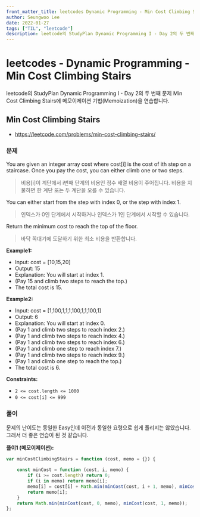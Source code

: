 ```yaml
---
front_matter_title: leetcodes Dynamic Programming - Min Cost Climbing Stairs / javascript
author: Seungwoo Lee
date: 2022-01-27
tags: ["TIL", "leetcode"]
description: leetcode의 StudyPlan Dynamic Programming I - Day 2의 두 번째 문제 Min Cost Climbing Stairs에 메모이제이션 기법(Memoization)을 연습합니다.
---
```


# leetcodes - Dynamic Programming - Min Cost Climbing Stairs

leetcode의 StudyPlan Dynamic Programming I - Day 2의 두 번째 문제 Min Cost Climbing Stairs에 메모이제이션 기법(Memoization)을 연습합니다.

## Min Cost Climbing Stairs

* <https://leetcode.com/problems/min-cost-climbing-stairs/>

### 문제

You are given an integer array cost where cost[i] is the cost of ith step on a staircase. Once you pay the cost, you can either climb one or two steps.
> 비용[i]이 계단에서 i번째 단계의 비용인 정수 배열 비용이 주어집니다. 비용을 지불하면 한 계단 또는 두 계단을 오를 수 있습니다.

You can either start from the step with index 0, or the step with index 1.
> 인덱스가 0인 단계에서 시작하거나 인덱스가 1인 단계에서 시작할 수 있습니다.

Return the minimum cost to reach the top of the floor.
> 바닥 꼭대기에 도달하기 위한 최소 비용을 반환합니다.

**Example1:**

* Input: cost = [10,15,20]
* Output: 15
* Explanation: You will start at index 1.
* (Pay 15 and climb two steps to reach the top.)
* The total cost is 15.

**Example2:**

* Input: cost = [1,100,1,1,1,100,1,1,100,1]
* Output: 6
* Explanation: You will start at index 0.
* (Pay 1 and climb two steps to reach index 2.)
* (Pay 1 and climb two steps to reach index 4.)
* (Pay 1 and climb two steps to reach index 6.)
* (Pay 1 and climb one step to reach index 7.)
* (Pay 1 and climb two steps to reach index 9.)
* (Pay 1 and climb one step to reach the top.)
* The total cost is 6.

**Constraints:**

* `2 <= cost.length <= 1000`
* `0 <= cost[i] <= 999`

### 풀이

문제의 난이도는 동일한 Easy인데 이전과 동일한 요령으로 쉽게 풀리지는 않았습니다. 그래서 더 좋은 연습이 된 것 같습니다.

**풀이1 (메모이제이션):**

```js
var minCostClimbingStairs = function (cost, memo = {}) {

    const minCost = function (cost, i, memo) {
        if (i >= cost.length) return 0;
        if (i in memo) return memo[i];
        memo[i] = cost[i] + Math.min(minCost(cost, i + 1, memo), minCost(cost, i + 2, memo));
        return memo[i];
    }
    return Math.min(minCost(cost, 0, memo), minCost(cost, 1, memo));
};
```

<Comment/>
